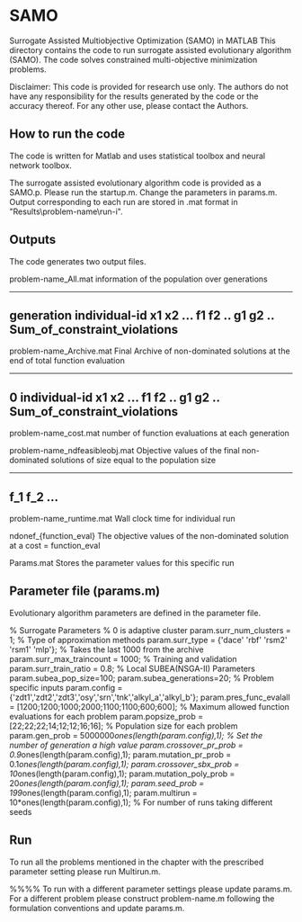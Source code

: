 # SAMO
Surrogate Assisted Multiobjective Optimization (SAMO) in MATLAB
This directory contains the code to run surrogate assisted evolutionary 
algorithm (SAMO).  The code solves constrained multi-objective minimization problems.


Disclaimer:
This code is provided for research use only. The authors do not have
any responsibility for the results generated by the code or the 
accuracy thereof. For any other use, please contact the Authors.


How to run the code
-------------------
The code is written for Matlab and uses statistical toolbox and 
neural network toolbox. 

The surrogate assisted evolutionary algorithm code is provided as a SAMO.p. Please run the startup.m. Change the parameters in params.m. Output corresponding to each run are stored in .mat format in "Results\problem-name\run-i". 


Outputs
-------
The code generates two output files.

problem-name_All.mat    information of the population over generations

-----------------------------------------------------------
generation individual-id x1 x2 ... f1 f2 .. g1 g2 .. Sum_of_constraint_violations
-----------------------------------------------------------

problem-name_Archive.mat    Final Archive of non-dominated solutions at the end of total function evaluation

----------------------------------------------------------------------
0 individual-id x1 x2 ... f1 f2 .. g1 g2 .. Sum_of_constraint_violations 
----------------------------------------------------------------------

problem-name_cost.mat    number of function evaluations at each generation

problem-name_ndfeasibleobj.mat   Objective values of the final non-dominated solutions of size equal to the population size

----------------------------------------------------------------------
f_1 f_2 ...
----------------------------------------------------------------------

problem-name_runtime.mat    Wall clock time for individual run

ndonef_{function_eval}    The objective values of the non-dominated solution at a cost = function_eval 

Params.mat    Stores the parameter values for this specific run

Parameter file (params.m)
-------------------------
Evolutionary algorithm parameters are defined in the parameter file.

% Surrogate Parameters
% 0 is adaptive cluster
param.surr_num_clusters = 1;
% Type of approximation methods
param.surr_type = {'dace' 'rbf' 'rsm2' 'rsm1' 'mlp'};
% Takes the last 1000 from the archive
param.surr_max_traincount = 1000;
% Training and validation 
param.surr_train_ratio = 0.8;
% Local SUBEA(NSGA-II) Parameters
param.subea_pop_size=100;
param.subea_generations=20;
% Problem specific inputs
param.config = {'zdt1','zdt2','zdt3','osy','srn','tnk','alkyl_a','alkyl_b'};
param.pres_func_evalall = [1200;1200;1000;2000;1100;1100;600;600]; % Maximum allowed function evaluations for each problem
param.popsize_prob = [22;22;22;14;12;12;16;16]; % Population size for each problem
param.gen_prob = 5000000*ones(length(param.config),1); % Set the number of generation a high value
param.crossover_pr_prob = 0.9*ones(length(param.config),1);
param.mutation_pr_prob = 0.1*ones(length(param.config),1);
param.crossover_sbx_prob = 10*ones(length(param.config),1);
param.mutation_poly_prob = 20*ones(length(param.config),1);
param.seed_prob = 199*ones(length(param.config),1);
param.multirun = 10*ones(length(param.config),1); % For number of runs taking different seeds

Run
--------------------------
To run all the problems mentioned in the chapter with the prescribed parameter setting please run Multirun.m.

%%%% To run with a different parameter settings please update params.m. For a different problem please construct problem-name.m following the formulation conventions and update params.m. 
